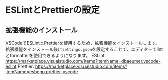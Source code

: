 # ESLintとPrettierの設定
## 拡張機能のインストール
VSCodeでESLintとPrettierを使用するため、拡張機能をインストールします。
拡張機能をインストール後に`settings.json`を設定することで、エディターでlintとformatterを使用できるようになります。
ESLint: https://marketplace.visualstudio.com/items?itemName=dbaeumer.vscode-eslint
Prettier: https://marketplace.visualstudio.com/items?itemName=esbenp.prettier-vscode
